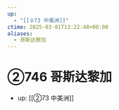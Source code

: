 ```yaml
---
up:
  - "[[②73 中美洲]]"
ctime: 2025-03-01T13:22:48+08:00
aliases:
  - 哥斯达黎加
---
```


# ②746 哥斯达黎加

- up: [[②73 中美洲]]
